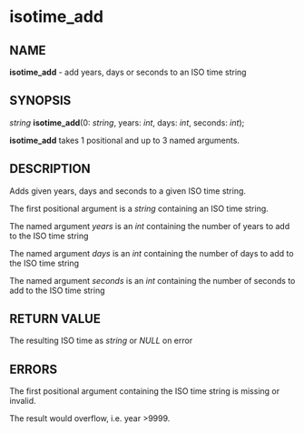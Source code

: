 # isotime_add

## NAME

**isotime_add** - add years, days or seconds to an ISO time string

## SYNOPSIS

*string* **isotime_add**(0: *string*, years: *int*, days: *int*, seconds: *int*);

**isotime_add** takes 1 positional and up to 3 named arguments.

## DESCRIPTION

Adds given years, days and seconds to a given ISO time string.

The first positional argument is a *string* containing an ISO time string.

The named argument *years* is an *int* containing the number of years to add to the ISO time string

The named argument *days* is an *int* containing the number of days to add to the ISO time string

The named argument *seconds* is an *int* containing the number of seconds to add to the ISO time string

## RETURN VALUE

The resulting ISO time as *string* or *NULL* on error

## ERRORS

The first positional argument containing the ISO time string is missing or invalid.

The result would overflow, i.e. year >9999.
